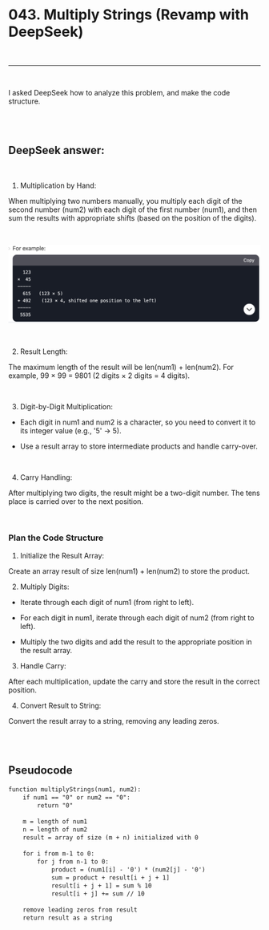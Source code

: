 # 043. Multiply Strings (Revamp with DeepSeek)

<br>

---

<br>

I asked DeepSeek how to analyze this problem, and make the code structure.

<br>
<br>

## DeepSeek answer:

<br>

1. Multiplication by Hand:

When multiplying two numbers manually, you multiply each digit of the second number (num2) with each digit of the first number (num1),
and then sum the results with appropriate shifts (based on the position of the digits).

<br>

![1](imgs/1.png)

<br>

2. Result Length:

The maximum length of the result will be len(num1) + len(num2). For example, 99 × 99 = 9801 (2 digits × 2 digits = 4 digits).

<br>

3. Digit-by-Digit Multiplication:

* Each digit in num1 and num2 is a character, so you need to convert it to its integer value (e.g., '5' → 5).

* Use a result array to store intermediate products and handle carry-over.

<br>

4. Carry Handling:

After multiplying two digits, the result might be a two-digit number. The tens place is carried over to the next position.


<br>

### Plan the Code Structure


1. Initialize the Result Array:

Create an array result of size len(num1) + len(num2) to store the product.

2. Multiply Digits:

* Iterate through each digit of num1 (from right to left).

* For each digit in num1, iterate through each digit of num2 (from right to left).

* Multiply the two digits and add the result to the appropriate position in the result array.

3. Handle Carry:

After each multiplication, update the carry and store the result in the correct position.

4. Convert Result to String:

Convert the result array to a string, removing any leading zeros.

<br>
<br>

## Pseudocode

```plaintext
function multiplyStrings(num1, num2):
    if num1 == "0" or num2 == "0":
        return "0"

    m = length of num1
    n = length of num2
    result = array of size (m + n) initialized with 0

    for i from m-1 to 0:
        for j from n-1 to 0:
            product = (num1[i] - '0') * (num2[j] - '0')
            sum = product + result[i + j + 1]
            result[i + j + 1] = sum % 10
            result[i + j] += sum // 10

    remove leading zeros from result
    return result as a string
```

